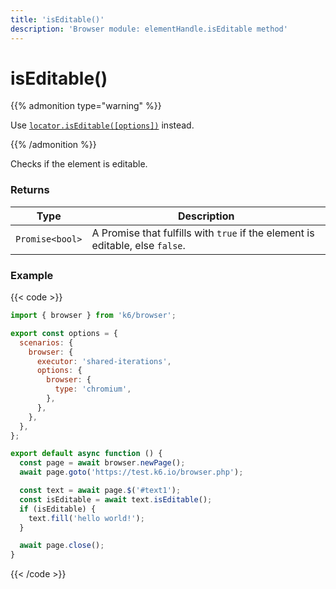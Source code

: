 ```yaml
---
title: 'isEditable()'
description: 'Browser module: elementHandle.isEditable method'
---
```


# isEditable()

{{% admonition type="warning" %}}

Use [`locator.isEditable([options])`](https://grafana.com/docs/k6/<K6_VERSION>/javascript-api/k6-experimental/browser/locator/iseditable/) instead.

{{% /admonition %}}

Checks if the element is editable.

### Returns

| Type            | Description                                                                   |
| --------------- | ----------------------------------------------------------------------------- |
| `Promise<bool>` | A Promise that fulfills with `true` if the element is editable, else `false`. |

### Example

{{< code >}}

```javascript
import { browser } from 'k6/browser';

export const options = {
  scenarios: {
    browser: {
      executor: 'shared-iterations',
      options: {
        browser: {
          type: 'chromium',
        },
      },
    },
  },
};

export default async function () {
  const page = await browser.newPage();
  await page.goto('https://test.k6.io/browser.php');

  const text = await page.$('#text1');
  const isEditable = await text.isEditable();
  if (isEditable) {
    text.fill('hello world!');
  }

  await page.close();
}
```

{{< /code >}}
